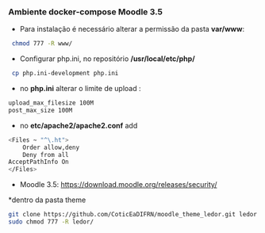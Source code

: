 ### Ambiente docker-compose Moodle 3.5

* Para instalação é necessário alterar a permissão da pasta **var/www**:
 ```sh
  chmod 777 -R www/
  ```

* Configurar php.ini, no repositório **/usr/local/etc/php/**
 ```sh
  cp php.ini-development php.ini
  ```
* no **php.ini** alterar o limite de upload :
```sh
upload_max_filesize 100M
post_max_size 100M
  ```
* no **etc/apache2/apache2.conf** add 
```sh
<Files ~ "^\.ht">
    Order allow,deny
    Deny from all
AcceptPathInfo On
</Files>
  ```
* Moodle 3.5: https://download.moodle.org/releases/security/


*dentro da pasta theme
```sh
git clone https://github.com/CoticEaDIFRN/moodle_theme_ledor.git ledor
sudo chmod 777 -R ledor/

```
